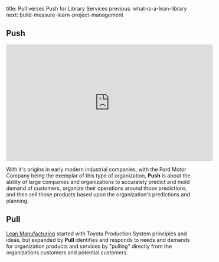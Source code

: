 title: Pull verses Push for Library Services
previous: what-is-a-lean-library
next: build-measure-learn-project-management

## Push 
<iframe width="560" height="315" src="https://www.youtube.com/embed/MjnCavVzm7U?start=1375&end=1440&cc_load_policy=1" 
 frameborder="0" allowfullscreen></iframe>

With it's origins in early modern industrial companies, with the Ford Motor Company 
being the exemplar of this type of organization, **Push** is about the ability of 
large companies and organizations to accurately predict and mold demand of 
customers, organize their operations around those predictions, and then sell those
products based upon the organization's predictions and planning. 


## Pull
[Lean Manufacturing](https://en.wikipedia.org/wiki/Lean_manufacturing)
started with Toyota Production System principles and ideas, but expanded by 
**Pull** identifies and responds to needs and demands for organization products 
and services by "pulling" directly from the organizations customers and potential 
customers. 

